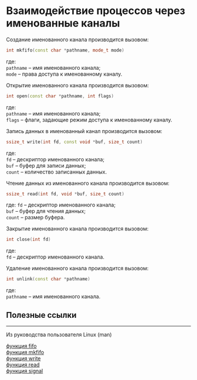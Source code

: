 # Взаимодействие процессов через именованные каналы

Создание именованного канала производится вызовом:

```C++
int mkfifo(const char *pathname, mode_t mode)
```

где:</br>
`pathname` – имя именованного канала;</br>
`mode` – права доступа к именованному каналу.

Открытие именованного канала производится вызовом:

```C++
int open(const char *pathname, int flags)
```

где:</br>
`pathname` – имя именованного канала;</br>
`flags` – флаги, задающие режим доступа к именованному каналу.

Запись данных в именованный канал производится вызовом:

```C++
ssize_t write(int fd, const void *buf, size_t count)
```

где:</br>
`fd` – дескриптор именованного канала;</br>
`buf` – буфер для записи данных;</br>
`count` – количество записанных данных.

Чтение данных из именованного канала производится вызовом:

```C++
ssize_t read(int fd, void *buf, size_t count)
```
где:
`fd` – дескриптор именованного канала;</br>
`buf` – буфер для чтения данных;</br>
`count` – размер буфера.

Закрытие именованного канала производится вызовом:

```C++
int close(int fd)
```

где:</br>
`fd` – дескриптор именованного канала.</br>

Удаление именованного канала производится вызовом:

```C++
int unlink(const char *pathname)
```

где:</br>
`pathname` – имя именованного канала.

## Полезные ссылки

--- 

Из руководства пользователя Linux (man)

[функция fifo](http://man7.org/linux/man-pages/man7/fifo.7.html)</br>
[функция mkfifo](https://man7.org/linux/man-pages/man3/mkfifo.3.html)</br>
[функция write](https://man7.org/linux/man-pages/man2/write.2.html)</br>
[функция read](https://man7.org/linux/man-pages/man2/read.2.html)</br>
[функция signal](https://man7.org/linux/man-pages/man3/signal.3p.html)</br>

